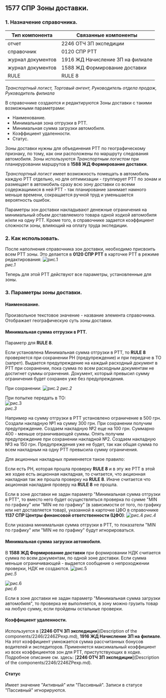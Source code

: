 ## 1577 СПР Зоны доставки.

### 1. Назначение справочника.

| **Тип компонента** | **Связанные компоненты**             |
|--------------------|--------------------------------------|
| отчет              | 2246 ОТЧ ЗП экспедиции |
| справочник         | 0120 СПР РТТ |
| журнал документов  | 1916 ЖД Начисление ЗП на филиале |
| журнал документов | 1588 ЖД Формирование доставки |
| RULE              |  RULE 8|
*Транспортный логист, Торговый ангент, Руководитель отдела продаж, Руководитель филиала*

В справочнике создаются и редактируются Зоны доставки с такими возможными параметрами:
- Наименование.
- Минимальная зона отгрузки в РТТ.
- Минимальная сумма загрузки автомобиля.
- Коэффициент удаленности.
- Статус.

Зоны доставки нужны для объединения РТТ по географическому признаку, по тому, как они расположены по маршруту следования автомобиля. Зоны используются *Транспортным логистом* при планируровании маршрутов в **1588 ЖД Формирование доставки**.  

*Транспортный логист* имеет возможность помещать в автомобиль каждую РТТ отдельно, но для оптимизации - группирует РТТ по зонам и размещает в автомобиль сразу всю зону доставки со всеми содержащимися в ней РТТ - так планирование занимает намного меньше времени, сокращается ручной труд и уменьшается вероятность ошибок.

Параметры зон доставки накладывают денежные ограничения на минимальный объем доставляемого товара одной ходкой автомобиля и/или на одну РТТ.
Кроме того, в справочнике задается коэффициент сложности зоны, влияющий на оплату труда экспедиции.
### 2. Как использовать.
После наполнения справочника зон доставки, необходимо присвоить всем РТТ зоны.
Это делается в **0120 СПР РТТ** в карточке РТТ в режиме редактирования:
![рис.1](./media/rtt.png "рис.1")  
*рис.1*

Теперь для этой РТТ действуют все параметры, установленные для зоны.

### 3. Параметры зоны доставки.

#### Наименование.
Произвольное текстовое значение - название элемента справочника. Отображает географическую суть зоны доставки.

#### Минимальная сумма отгрузки в РТТ.
Параметр для **RULE 8**.

Если установлена Минимальная сумма отгрузки в РТТ, то **RULE 8** проверяется при сохранении РН (предупреждение) и при передаче в ТО (запрет). Выдается предупреждение на каждый расходный документ в РТТ при сохранении, пока сумма по всем расходным документам не достигнет суммы огранчения. Документ, который превысил сумму ограничения будет сохранен уже без предупреждения.

При сохранении:
![рис.2](./media/zonesummstop.png "рис.2")
*рис.2*

При попытке передать в ТО:  
![рис.3](./media/rule8to.png "рис.3")  
*рис.3*

Например на сумму отгрузки в РТТ установлено ограничение в 500 грн. Создали накладную №1 на сумму 300 грн. При сохранении получим предупреждение. Создаем накладную №2 еще на 100 грн. Суммарно 400 - меньше ограничивающей суммы. Опять получим предупреждение при сохранении накладной №2. Создаем накладную №3 на 150 грн. Предупреждения уже не будет, так как общая сумма по всем накладным на одну РТТ превысила сумму ограничения.

Для акционных накладных применяется такое правило:  

Если есть РН, которая прошла проверку **RULE 8** и в эту же РТТ в этой же ходке есть акционная накладная, то считается, что акционная накладная так же прошла проверку на **RULE 8**.
Иначе считается что акционная накладаня проверу на **RULE 8**  не прошла.

Если в зоне доставки не задан параметр "Минимальная сумма отгрузки в РТТ", то вместо него будет осуществляться проверка по сумме "MIN по графику" или "MIN не по графику" (в зависимости от того, по графику или нет доставляется товар), указанной в карточке ЦФО в справочнике **1137 СПР Центры финансовой ответственности (ЦФО)**:
![рис.4](./media/cfo.png "рис.4")
*рис.4*

Если указана минимальная сумма отгрузки в РТТ, то показатели "MIN по графику" или "MIN не по графику" будут игнорироваться.
#### Минимальная сумма загрузки автомобиля.
В **1588 ЖД Формирование доставки** при формировании НДК считается сумма по всем документам, по одной зоне доставки. Если сумма меньше ограничивающей - выдается сообщение о непроходжении проверки, НДК не создаются.
![рис.5](./media/minsumavto.png "рис.5")  
*рис.5*

![рис.6](./media/minsumavto1.png "рис.6")  
*рис.6*

Если в зоне доставки не задан параметр "Минимальная сумма загрузки автомобиля", то проверка не выполняется, в зону можно грузить товар на любую сумму, если пройдены остальные проверки.


#### Коэффициент удаленности.

Используется в [**2246 ОТЧ ЗП экспедиции**](Description of the components/2246/2246ZPexp.md), **1916 ЖД Начисление ЗП на филиале**.
На этот коэффициент умножается сумма рассчитанных бонусов водителей и экспедиторов. Применяется максимальный коэффициент из всех коэффициентов зон для РТТ, пристутствующих в ходке.
Подробное описание см. здесь:  [**2246 ОТЧ ЗП экспедиции**](Description of the components/2246/2246ZPexp.md).

#### Статус

Имеет значение "Активный" или "Пассивный".
Записи в статусе "Пассивный" игнорируются.
